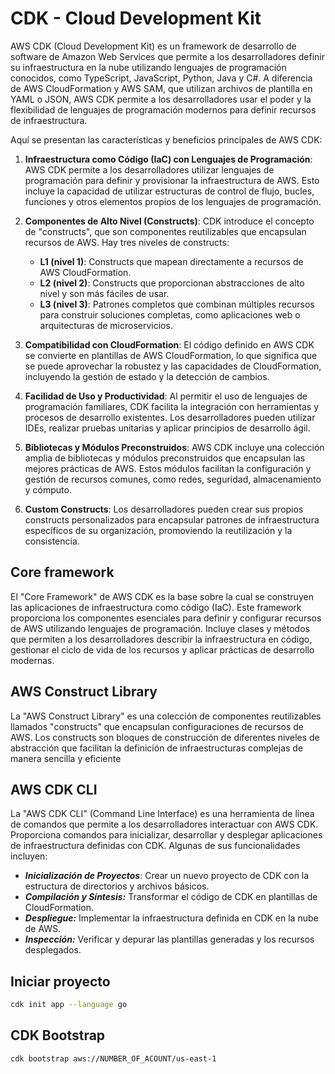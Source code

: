 # CDK - Cloud Development Kit

AWS CDK (Cloud Development Kit) es un framework de desarrollo de software de Amazon Web Services que permite a los desarrolladores definir su infraestructura en la nube utilizando lenguajes de programación conocidos, como TypeScript, JavaScript, Python, Java y C#. A diferencia de AWS CloudFormation y AWS SAM, que utilizan archivos de plantilla en YAML o JSON, AWS CDK permite a los desarrolladores usar el poder y la flexibilidad de lenguajes de programación modernos para definir recursos de infraestructura.

Aquí se presentan las características y beneficios principales de AWS CDK:

1. **Infraestructura como Código (IaC) con Lenguajes de Programación**: AWS CDK permite a los desarrolladores utilizar lenguajes de programación para definir y provisionar la infraestructura de AWS. Esto incluye la capacidad de utilizar estructuras de control de flujo, bucles, funciones y otros elementos propios de los lenguajes de programación.

2. **Componentes de Alto Nivel (Constructs)**: CDK introduce el concepto de "constructs", que son componentes reutilizables que encapsulan recursos de AWS. Hay tres niveles de constructs:
   - **L1 (nivel 1)**: Constructs que mapean directamente a recursos de AWS CloudFormation.
   - **L2 (nivel 2)**: Constructs que proporcionan abstracciones de alto nivel y son más fáciles de usar.
   - **L3 (nivel 3)**: Patrones completos que combinan múltiples recursos para construir soluciones completas, como aplicaciones web o arquitecturas de microservicios.

3. **Compatibilidad con CloudFormation**: El código definido en AWS CDK se convierte en plantillas de AWS CloudFormation, lo que significa que se puede aprovechar la robustez y las capacidades de CloudFormation, incluyendo la gestión de estado y la detección de cambios.

4. **Facilidad de Uso y Productividad**: Al permitir el uso de lenguajes de programación familiares, CDK facilita la integración con herramientas y procesos de desarrollo existentes. Los desarrolladores pueden utilizar IDEs, realizar pruebas unitarias y aplicar principios de desarrollo ágil.

5. **Bibliotecas y Módulos Preconstruidos**: AWS CDK incluye una colección amplia de bibliotecas y módulos preconstruidos que encapsulan las mejores prácticas de AWS. Estos módulos facilitan la configuración y gestión de recursos comunes, como redes, seguridad, almacenamiento y cómputo.

6. **Custom Constructs**: Los desarrolladores pueden crear sus propios constructs personalizados para encapsular patrones de infraestructura específicos de su organización, promoviendo la reutilización y la consistencia.

## Core framework

El "Core Framework" de AWS CDK es la base sobre la cual se construyen las aplicaciones de infraestructura como código (IaC). Este framework proporciona los componentes esenciales para definir y configurar recursos de AWS utilizando lenguajes de programación. Incluye clases y métodos que permiten a los desarrolladores describir la infraestructura en código, gestionar el ciclo de vida de los recursos y aplicar prácticas de desarrollo modernas.

## AWS Construct Library

La "AWS Construct Library" es una colección de componentes reutilizables llamados "constructs" que encapsulan configuraciones de recursos de AWS. Los constructs son bloques de construcción de diferentes niveles de abstracción que facilitan la definición de infraestructuras complejas de manera sencilla y eficiente

## AWS CDK CLI

La "AWS CDK CLI" (Command Line Interface) es una herramienta de línea de comandos que permite a los desarrolladores interactuar con AWS CDK. Proporciona comandos para inicializar, desarrollar y desplegar aplicaciones de infraestructura definidas con CDK. Algunas de sus funcionalidades incluyen:

- ***Inicialización de Proyectos***: Crear un nuevo proyecto de CDK con la estructura de directorios y archivos básicos.
- ***Compilación y Síntesis:*** Transformar el código de CDK en plantillas de CloudFormation.
- ***Despliegue:*** Implementar la infraestructura definida en CDK en la nube de AWS.
- ***Inspección:*** Verificar y depurar las plantillas generadas y los recursos desplegados.

## Iniciar proyecto

```bash
cdk init app --language go
```

## CDK Bootstrap

```bash
cdk bootstrap aws://NUMBER_OF_ACOUNT/us-east-1
```
